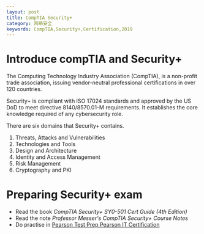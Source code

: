 ```yaml
---
layout: post
title: CompTIA Security+
category: 网络安全
keywords: CompTIA,Security+,Certification,2019
---
```


# Introduce compTIA and Security+
The Computing Technology Industry Association (CompTIA), is a non-profit trade association, issuing vendor-neutral professional certifications in over 120 countries.

Security+ is compliant with ISO 17024 standards and approved by the US DoD to meet directive 8140/8570.01-M requirements. It establishes the core knowledge required of any cybersecurity role.

There are six domains that Security+ contains.
1. Threats, Attacks and Vulnerabilities
2. Technologies and Tools
3. Design and Architecture
4. Identity and Access Management
5. Risk Management
6. Cryptography and PKI

# Preparing Security+ exam
+ Read the book *CompTIA Security+ SY0-501 Cert Guide (4th Edition)*
+ Read the note *Professor Messer's CompTIA Security+ Course Notes*
+ Do practise in [Pearson Test Prep  Pearson IT Certification](https://pearsontestprep.com/#/)